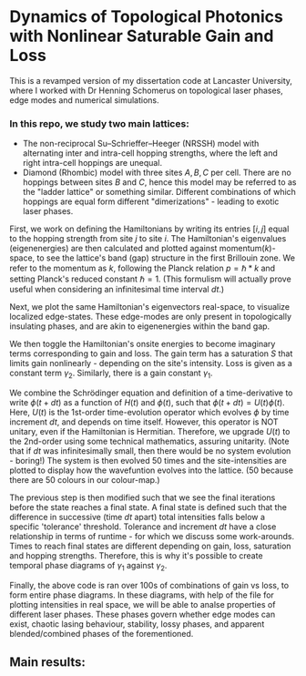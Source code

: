 # Dynamics of Topological Photonics with Nonlinear Saturable Gain and Loss

This is a revamped version of my dissertation code at Lancaster University, where I worked with Dr Henning Schomerus on topological laser phases, edge modes and numerical simulations.

### In this repo, we study two main lattices:
- The non-reciprocal Su–Schrieffer–Heeger (NRSSH) model with alternating inter and intra-cell hopping strengths, where the left and right intra-cell hoppings are unequal.
- Diamond (Rhombic) model with three sites $A, B, C$ per cell.
There are no hoppings between sites $B$ and $C$, hence this model may be referred to as the "ladder lattice" or something similar.
Different combinations of which hoppings are equal form different "dimerizations" - leading to exotic laser phases.

First, we work on defining the Hamiltonians by writing its entries $[i, j]$ equal to the hopping strength from site $j$ to site $i$.
The Hamiltonian's eigenvalues (eigenenergies) are then calculated and plotted against momentum($k$)-space, to see the lattice's band (gap) structure in the first Brillouin zone.
We refer to the momentum as $k$, following the Planck relation $p = \hbar * k$ and setting Planck's reduced constant $\hbar = 1$.
(This formulism will actually prove useful when considering an infinitesimal time interval $dt$.)

Next, we plot the same Hamiltonian's eigenvectors real-space, to visualize localized edge-states.
These edge-modes are only present in topologically insulating phases, and are akin to eigenenergies within the band gap.

We then toggle the Hamiltonian's onsite energies to become imaginary terms corresponding to gain and loss.
The gain term has a saturation $S$ that limits gain nonlinearly - depending on the site's intensity.
Loss is given as a constant term $\gamma_2$. Similarly, there is a gain constant $\gamma_1$.

We combine the Schrödinger equation and definition of a time-derivative to write $\phi(t + dt)$ as a function of $H(t)$ and $\phi(t)$, such that $\phi(t + dt) = U(t)\phi(t)$.
Here, $U(t)$ is the 1st-order time-evolution operator which evolves $\phi$ by time increment $dt$, and depends on time itself.
However, this operator is NOT unitary, even if the Hamiltonian is Hermitian.
Therefore, we upgrade $U(t)$ to the 2nd-order using some technical mathematics, assuring unitarity.
(Note that if $dt$ was infinitesimally small, then there would be no system evolution - boring!)
The system is then evolved 50 times and the site-intensities are plotted to display how the wavefuntion evolves into the lattice.
(50 because there are 50 colours in our colour-map.)

The previous step is then modified such that we see the final iterations before the state reaches a final state.
A final state is defined such that the difference in successive (time $dt$ apart) total intensities falls below a specific 'tolerance' threshold.
Tolerance and increment $dt$ have a close relationship in terms of runtime - for which we discuss some work-arounds.
Times to reach final states are different depending on gain, loss, saturation and hopping strengths.
Therefore, this is why it's possible to create temporal phase diagrams of $\gamma_1$ against $\gamma_2$.

Finally, the above code is ran over 100s of combinations of gain vs loss, to form entire phase diagrams.
In these diagrams, with help of the file for plotting intensities in real space, we will be able to analse properties of different laser phases.
These phases govern whether edge modes can exist, chaotic lasing behaviour, stability, lossy phases, and apparent blended/combined phases of the forementioned.


## Main results:
